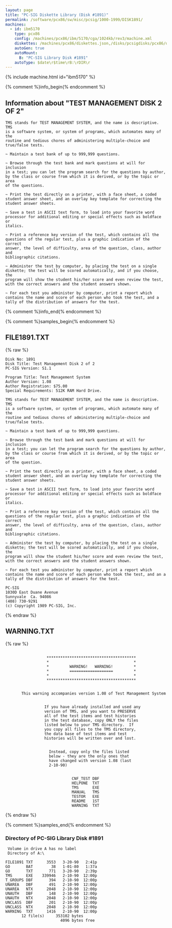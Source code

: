 ```yaml
---
layout: page
title: "PC-SIG Diskette Library (Disk #1891)"
permalink: /software/pcx86/sw/misc/pcsig/1000-1999/DISK1891/
machines:
  - id: ibm5170
    type: pcx86
    config: /machines/pcx86/ibm/5170/cga/1024kb/rev3/machine.xml
    diskettes: /machines/pcx86/diskettes.json,/disks/pcsigdisks/pcx86/diskettes.json
    autoGen: true
    autoMount:
      B: "PC-SIG Library Disk #1891"
    autoType: $date\r$time\rB:\rDIR\r
---
```


{% include machine.html id="ibm5170" %}

{% comment %}info_begin{% endcomment %}

## Information about "TEST MANAGEMENT DISK 2 OF 2"

    TMS stands for TEST MANAGEMENT SYSTEM, and the name is descriptive.  TMS
    is a software system, or system of programs, which automates many of the
    routine and tedious chores of administering multiple-choice and
    true/false tests.
    
    ~ Maintain a test bank of up to 999,999 questions.
    
    ~ Browse through the test bank and mark questions at will for inclusion
    in a test; you can let the program search for the questions by author,
    by the class or course from which it is derived, or by the topic or area
    of the questions.
    
    ~ Print the test directly on a printer, with a face sheet, a coded
    student answer sheet, and an overlay key template for correcting the
    student answer sheets.
    
    ~ Save a test in ASCII text form, to load into your favorite word
    processor for additional editing or special effects such as boldface or
    italics.
    
    ~ Print a reference key version of the test, which contains all the
    questions of the regular test, plus a graphic indication of the correct
    answer, the level of difficulty, area of the question, class, author and
    bibliographic citations.
    
    ~ Administer the test by computer, by placing the test on a single
    diskette; the test will be scored automatically, and if you choose, the
    program will show the student his/her score and even review the test,
    with the correct answers and the student answers shown.
    
    ~ For each test you administer by computer, print a report which
    contains the name and score of each person who took the test, and a
    tally of the distribution of answers for the test.
{% comment %}info_end{% endcomment %}

{% comment %}samples_begin{% endcomment %}

## FILE1891.TXT

{% raw %}
```
Disk No: 1891                                                           
Disk Title: Test Management Disk 2 of 2                                 
PC-SIG Version: S1.1                                                    
                                                                        
Program Title: Test Management System                                   
Author Version: 1.08                                                    
Author Registration: $75.00                                             
Special Requirements: 512K RAM Hard Drive.                              
                                                                        
TMS stands for TEST MANAGEMENT SYSTEM, and the name is descriptive.  TMS
is a software system, or system of programs, which automate many of the 
routine and tedious chores of administering multiple-choice and         
true/false tests.                                                       
                                                                        
~ Maintain a test bank of up to 999,999 questions.                      
                                                                        
~ Browse through the test bank and mark questions at will for inclusion 
in a test; you can let the program search for the questions by author,  
by the class or course from which it is derived, or by the topic or area
of the question.                                                        
                                                                        
~ Print the test directly on a printer, with a face sheet, a coded      
student answer sheet, and an overlay key template for correcting the    
student answer sheets.                                                  
                                                                        
~ Save a test in ASCII text form, to load into your favorite word       
processor for additional editing or special effects such as boldface or 
italics.                                                                
                                                                        
~ Print a reference key version of the test, which contains all the     
questions of the regular test, plus a graphic indication of the correct 
answer, the level of difficulty, area of the question, class, author and
bibliographic citations.                                                
                                                                        
~ Administer the test by computer, by placing the test on a single      
diskette; the test will be scored automatically, and if you choose, the 
program will show the student his/her score and even review the test,   
with the correct answers and the student answers shown.                 
                                                                        
~ For each test you administer by computer, print a report which        
contains the name and score of each person who took the test, and an a  
tally of the distribution of answers for the test.                      
                                                                        
PC-SIG                                                                  
1030D East Duane Avenue                                                 
Sunnyvale  Ca. 94086                                                    
(408) 730-9291                                                          
(c) Copyright 1989 PC-SIG, Inc.                                         
```
{% endraw %}

## WARNING.TXT

{% raw %}
```

                  ***************************************
                  *                                     *
                  *         WARNING!   WARNING!         *
                  *         ===================         *
                  *                                     *
                  ***************************************


       This warning accompanies version 1.08 of Test Management System


                 If you have already installed and used any
                 version of TMS, and you want to PRESERVE
                 all of the test items and test histories
                 in the test database, copy ONLY the files
                 listed below to your TMS directory.  If
                 you copy all files to the TMS directory,
                 the data base of test items and test
                 histories will be written over and lost.


                   Instead, copy only the files listed
                   below - they are the only ones that
                   have changed with version 1.08 (last
                   2-10-90)


                             CNF_TEST DBF
                             HELPONE  TXT
                             TMS      EXE
                             MANUAL   TMS
                             TESTOR   EXE
                             README   1ST
                             WARNING  TXT

```
{% endraw %}

{% comment %}samples_end{% endcomment %}

### Directory of PC-SIG Library Disk #1891

     Volume in drive A has no label
     Directory of A:\

    FILE1891 TXT      3553   3-20-90   2:41p
    GO       BAT        38   1-01-80   1:37a
    GO       TXT       771   3-20-90   2:39p
    TMS      EXE    339946   2-10-90  12:00p
    T_GROUPS DBF       394   2-10-90  12:00p
    UNAREA   DBF       491   2-10-90  12:00p
    UNAREA   NTX      2048   2-10-90  12:00p
    UNAUTH   DBF       148   2-10-90  12:00p
    UNAUTH   NTX      2048   2-10-90  12:00p
    UNCLASS  DBF       201   2-10-90  12:00p
    UNCLASS  NTX      2048   2-10-90  12:00p
    WARNING  TXT      1416   2-10-90  12:00p
           12 file(s)     353102 bytes
                            4096 bytes free
